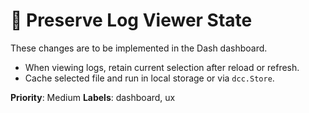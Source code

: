 # 💾 Preserve Log Viewer State

These changes are to be implemented in the Dash dashboard.

- When viewing logs, retain current selection after reload or refresh.
- Cache selected file and run in local storage or via `dcc.Store`.

**Priority**: Medium
**Labels**: dashboard, ux
